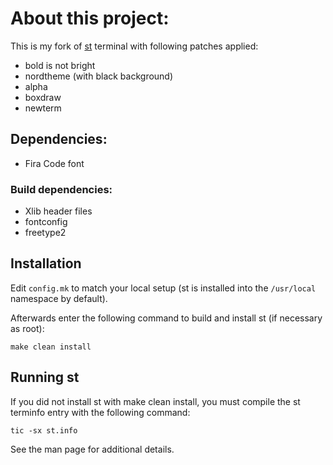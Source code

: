 # About this project:

This is my fork of [st][stterm] terminal with following patches applied:

- bold is not bright
- nordtheme (with black background)
- alpha
- boxdraw
- newterm

## Dependencies:

- Fira Code font

### Build dependencies:

- Xlib header files
- fontconfig
- freetype2

## Installation

Edit `config.mk` to match your local setup (st is installed into
the `/usr/local` namespace by default).

Afterwards enter the following command to build and install st (if
necessary as root):

    make clean install

## Running st

If you did not install st with make clean install, you must compile
the st terminfo entry with the following command:

    tic -sx st.info

See the man page for additional details.

[stterm]: https://st.suckless.org
